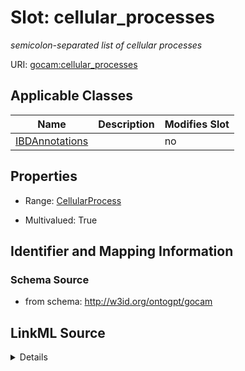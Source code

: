 

# Slot: cellular_processes


_semicolon-separated list of cellular processes_



URI: [gocam:cellular_processes](http://w3id.org/ontogpt/gocam/cellular_processes)



<!-- no inheritance hierarchy -->





## Applicable Classes

| Name | Description | Modifies Slot |
| --- | --- | --- |
| [IBDAnnotations](IBDAnnotations.md) |  |  no  |







## Properties

* Range: [CellularProcess](CellularProcess.md)

* Multivalued: True





## Identifier and Mapping Information







### Schema Source


* from schema: http://w3id.org/ontogpt/gocam




## LinkML Source

<details>
```yaml
name: cellular_processes
description: semicolon-separated list of cellular processes
from_schema: http://w3id.org/ontogpt/gocam
rank: 1000
multivalued: true
alias: cellular_processes
owner: IBDAnnotations
domain_of:
- IBDAnnotations
range: CellularProcess

```
</details>